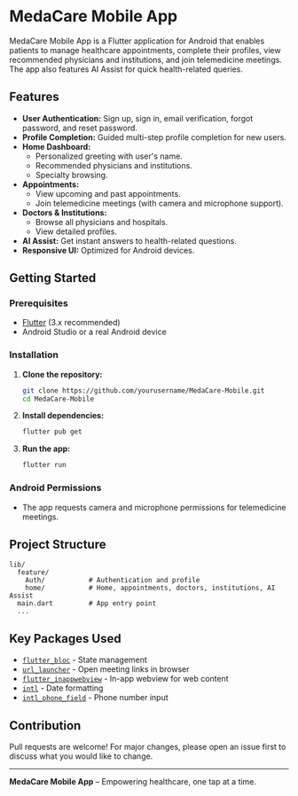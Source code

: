 # MedaCare Mobile App

MedaCare Mobile App is a Flutter application for Android that enables patients to manage healthcare appointments, complete their profiles, view recommended physicians and institutions, and join telemedicine meetings. The app also features AI Assist for quick health-related queries.

## Features

- **User Authentication:** Sign up, sign in, email verification, forgot password, and reset password.
- **Profile Completion:** Guided multi-step profile completion for new users.
- **Home Dashboard:**
  - Personalized greeting with user's name.
  - Recommended physicians and institutions.
  - Specialty browsing.
- **Appointments:**
  - View upcoming and past appointments.
  - Join telemedicine meetings (with camera and microphone support).
- **Doctors & Institutions:**
  - Browse all physicians and hospitals.
  - View detailed profiles.
- **AI Assist:** Get instant answers to health-related questions.
- **Responsive UI:** Optimized for Android devices.

## Getting Started

### Prerequisites

- [Flutter](https://flutter.dev/docs/get-started/install) (3.x recommended)
- Android Studio or a real Android device

### Installation

1. **Clone the repository:**
   ```sh
   git clone https://github.com/yourusername/MedaCare-Mobile.git
   cd MedaCare-Mobile
   ```

2. **Install dependencies:**
   ```sh
   flutter pub get
   ```

3. **Run the app:**
   ```sh
   flutter run
   ```

### Android Permissions

- The app requests camera and microphone permissions for telemedicine meetings.

## Project Structure

```
lib/
  feature/
    Auth/           # Authentication and profile
    home/           # Home, appointments, doctors, institutions, AI Assist
  main.dart         # App entry point
  ...
```

## Key Packages Used

- [`flutter_bloc`](https://pub.dev/packages/flutter_bloc) - State management
- [`url_launcher`](https://pub.dev/packages/url_launcher) - Open meeting links in browser
- [`flutter_inappwebview`](https://pub.dev/packages/flutter_inappwebview) - In-app webview for web content
- [`intl`](https://pub.dev/packages/intl) - Date formatting
- [`intl_phone_field`](https://pub.dev/packages/intl_phone_field) - Phone number input

## Contribution

Pull requests are welcome! For major changes, please open an issue first to discuss what you would like to change.



---

**MedaCare Mobile App** – Empowering healthcare, one tap at a time.